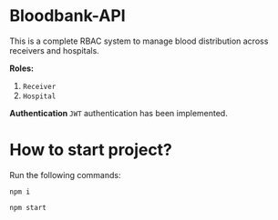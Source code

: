 # Bloodbank-API
This is a complete RBAC system to manage blood distribution across receivers and hospitals.

<strong> Roles: </strong>
1. `Receiver` 
2. `Hospital`

<strong> Authentication </strong>
`JWT` authentication has been implemented.

# How to start project? 
Run the following commands:
```
npm i 
```

```
npm start
```
